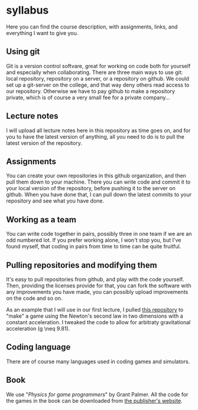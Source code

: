 # syllabus
Here you can find the course description, with assignments, links, and everything I want to give you.

## Using git
Git is a version control softvare, great for working on code both for yourself and especially when collaborating. There are three main ways to use git: local repository, repository on a server, or a repository on github. We could set up a git-server on the college, and that way deny others read access to our repository. Otherwise we have to pay github to make a repository private, which is of course a very small fee for a private company...

## Lecture notes
I will  upload all lecture notes here in this repository as time goes on, and for you to have the latest version of anything, all you need to do is to pull the latest version of the repository.

## Assignments
You can create your own repositories in this github organization, and then pull them down to your machine. There you can write code and commit it to your local version of the repository, before pushing it to the server on github. When you have done that, I can pull down the latest commits to your repository and see what you have done.

## Working as a team
You can write code together in pairs, possibly three in one team if we are an odd numbered lot. If you prefer working alone, I won't stop you, but I've found myself, that coding in pairs from time to time can be quite fruitful.


## Pulling repositories and modifying them
It's easy to pull repositories from github, and play with the code yourself. Then, providing the licenses provide for that, you can fork the software with any improvements you have made, you can possibly upload improvements on the code and so on.

As an example that I will use in our first lecture, I pulled [this repository](https://github.com/allanino/BallisticGame) to "make" a game using the Newton's second law in two dimensions with a constant acceleration. I tweaked the code to allow for arbitraty gravitational acceleration (g \neq 9.81).

## Coding language
There are of course many languages used in coding games and simulators.

## Book
We use "*Physics for game programmers*" by Grant Palmer. All the code for the games in the book can be downloaded from [the publisher's website](http://www.apress.com/9781590594728?gtmf=s).
